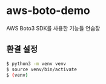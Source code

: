 # aws-boto-demo
AWS Boto3 SDK를 사용한 기능들 연습장

## 환결 설정
```bash
$ python3 -m venv venv
$ source venv/bin/activate
$ (venv)
```
